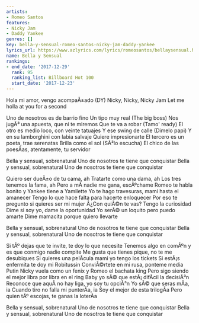 ```yaml
---
artists:
- Romeo Santos
features:
- Nicky Jam
- Daddy Yankee
genres: []
key: bella-y-sensual-romeo-santos-nicky-jam-daddy-yankee
lyrics_url: https://www.azlyrics.com/lyrics/romeosantos/bellaysensual.html
name: Bella y Sensual
rankings:
- end_date: '2017-12-29'
  rank: 95
  ranking_list: Billboard Hot 100
  start_date: '2017-12-23'
---
```


Hola mi amor, vengo acompaÃ±ado (DY)
Nicky, Nicky, Nicky Jam
Let me holla at you for a second


Uno de nosotros es de barrio fino
Un tipo muy real (The big boss)
Nos jugÃ³ una apuesta, que ni te miremos
Que te va a robar (Tamo' ready)
El otro es medio loco, con veinte tatuajes
Y ese swing de calle (Dimelo papi)
Y en su lamborghini con labia salvaje
Quiere impresionarte
El tercero es un poeta, trae serenatas
Brilla como el sol (SÃ³lo escucha)
El chico de las poesÃ­as, atentamente, tu servidor

Bella y sensual, sobrenatural
Uno de nosotros te tiene que conquistar
Bella y sensual, sobrenatural
Uno de nosotros te tiene que conquistar


Quiero ser dueÃ±o de tu cama, ah
Tratarte como una dama, ah
Los tres tenemos la fama, ah
Pero a mÃ­ nadie me gana, escÃºchame
Romeo te habla bonito y Yankee tiene a Yamilette
Yo te hago travesuras, mami hasta el amanecer
Tengo lo que hace falta para hacerte enloquecer
Por eso te pregunto si quieres ser mi mujer
Â¿Con quiÃ©n te vas? Tengo la curiosidad
Dime si soy yo, dame la oportunidad
Yo serÃ© un loquito pero puedo amarte
Dime mamacita porque quiero llevarte


Bella y sensual, sobrenatural
Uno de nosotros te tiene que conquistar
Bella y sensual, sobrenatural
Uno de nosotros te tiene que conquistar


Si tÃº dejas que te invite, te doy lo que necesite
Tenemos algo en comÃºn y es que conmigo nadie compite
Me gusta que tienes pique, no te me desubiques
Si quieres una pelÃ­cula mami yo tengo los tickets
Si estÃ¡s enfermita te doy mi Robitussin
ConviÃ©rtete en mi rusa, ponteme media Putin
Nicky vuela como un fenix y Romeo el bachata king
Pero sigo siendo el mejor libra por libra en el ring
Baby yo sÃ© que estÃ¡ difÃ­cil la decisiÃ³n
Reconoce que aquÃ­ no hay liga, yo soy tu opciÃ³n
Yo sÃ© que seras mÃ­a, ia
Cuando tiro no falla mi punterÃ­a, ia
Soy el mejor de esta trilogÃ­a
Pero quien tÃº escojas, te ganas la loterÃ­a


Bella y sensual, sobrenatural
Uno de nosotros te tiene que conquistar
Bella y sensual, sobrenatural
Uno de nosotros te tiene que conquistar



